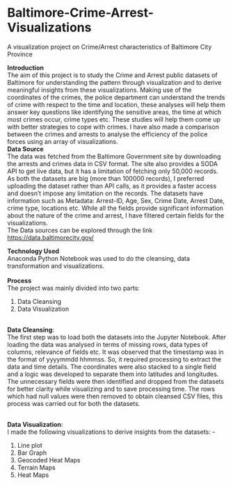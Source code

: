 # Baltimore-Crime-Arrest-Visualizations<br>
</h>A visualization project on Crime/Arrest characteristics of Baltimore City Province</h>

<b>Introduction</b><br>
The aim of this project is to study the Crime and Arrest public datasets of Baltimore for understanding the pattern through visualization and to derive meaningful insights from these visualizations. Making use of the coordinates of the crimes, the police department can understand the trends of crime with respect to the time and location, these analyses will help them answer key questions like identifying the sensitive areas, the time at which most crimes occur, crime types etc. These studies will help them come up with better strategies to cope with crimes. I have also made a comparison between the crimes and arrests to analyse the efficiency of the police forces using an array of visualizations.<br>
<b>Data Source</b><br>
The data was fetched from the Baltimore Government site by downloading the arrests and crimes data in CSV format. The site also provides a SODA API to get live data, but it has a limitation of fetching only 50,000 records. As both the datasets are big (more than 100000 records), I preferred uploading the dataset rather than API calls, as it provides a faster access and doesn’t impose any limitation on the records.
The datasets have information such as Metadata: Arrest-ID, Age, Sex, Crime Date, Arrest Date, crime type, locations etc.
While all the fields provide significant information about the nature of the crime and arrest, I have filtered certain fields for the visualizations.<br>
The Data sources can be explored through the link https://data.baltimorecity.gov/<br>

<b>Technology Used</b><br>
Anaconda Python Notebook was used to do the cleansing, data transformation and visualizations.
<br>
<br>
<b>Process</b><br>
The project was mainly divided into two parts:

1.	Data Cleansing 
2.	Data Visualization
<br><br>

<b>Data Cleansing</b>:<br>
The first step was to load both the datasets into the Jupyter Notebook. After loading the data was analysed in terms of missing rows, data types of columns, relevance of fields etc.
It was observed that the timestamp was in the format of yyyymmdd hhmmss. So, it required processing to extract the data and time details.
The coordinates were also stacked to a single field and a logic was developed to separate them into latitudes and longitudes.
The unnecessary fields were then identified and dropped from the datasets for better clarity while visualizing and to save processing time.
The rows which had null values were then removed to obtain cleansed CSV files, this process was carried out for both the datasets.
<br><br>

<b>Data Visualization</b>:<br>
I made the following visualizations to derive insights from the datasets: -
1.	Line plot
2.	Bar Graph
3.	Geocoded Heat Maps
4.	Terrain Maps
5.	Heat Maps

